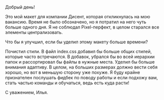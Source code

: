 Добрый день!

Это мой макет для компании Дисент, которая откликнулась на мою вакансию. Время не было обозначено, но я потратил на него чуть больше одного дня. Я не соблюдал Pixel-перфект, в целом старался все элементы централизовать.

Что бы я улучшил, если бы уделил этому макету больше времени?

Почистил стили. В файл index.css добавил бы больше общих стилей, которые часто встречаются. В добавок, убрался бы во всей иерархии папок и рассортировал бы файлы в нужные места.
Уделил бы больше внимания адаптиву. В целом, на больших размерах должно вести себя хорошо, но вот в меньшую сторону уже похуже.
Я буду крайне признателен послушать фидбек по поводу работы и если подхожу вам, стать частью команды и обучаться, ведь есть куда расти!

С уважением,
Илья.
